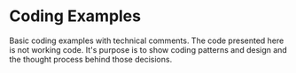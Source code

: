 # Coding Examples

Basic coding examples with technical comments. The code presented here is not working code.
It's purpose is to show coding patterns and design and the thought process behind those decisions.
